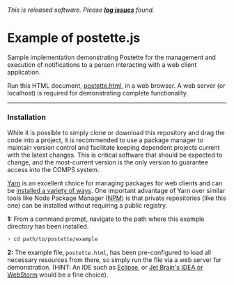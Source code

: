 ###### This is released software. Please **[log issues](https://github.com/ptrdo/postette/issues)** found.
# Example of postette.js
Sample implementation demonstrating Postette for the management and execution of notifications to a person interacting with a web client application.

Run this HTML document, [postette.html](postette.html), in a web browser. A web server (or localhost) is required for demonstrating complete functionality.

***
### Installation
While it is possible to simply clone or download this repository and drag the code into a project, it is recommended to use a package manager to maintain version control and facilitate keeping dependent projects current with the latest changes. This is critical software that should be expected to change, and the most-current version is the only version to guarantee access into the COMPS system.

[Yarn](https://yarnpkg.com/) is an excellent choice for managing packages for web clients and can be [installed a variety of ways](https://yarnpkg.com/en/docs/install). One important advantage of Yarn over similar tools like Node Package Manager ([NPM](https://www.npmjs.com/get-npm)) is that private repositories (like this one) can be installed without requiring a public registry. 

**1:** From a command prompt, navigate to the path where this example directory has been installed.
```sh
> cd path/to/postette/example
```

**2:** The example file, `postette.html`, has been pre-configured to load all necessary resources from there, so simply run the file via a web server for demonstration. (HINT: An IDE such as [Eclipse](http://www.eclipse.org/downloads/eclipse-packages/), or [Jet Brain's IDEA or WebStorm](https://www.jetbrains.com/idea/) would be a fine choice).
